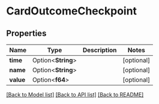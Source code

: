 # CardOutcomeCheckpoint

## Properties

Name | Type | Description | Notes
------------ | ------------- | ------------- | -------------
**time** | Option<**String**> |  | [optional]
**name** | Option<**String**> |  | [optional]
**value** | Option<**f64**> |  | [optional]

[[Back to Model list]](../README.md#documentation-for-models) [[Back to API list]](../README.md#documentation-for-api-endpoints) [[Back to README]](../README.md)


